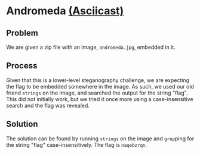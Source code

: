 # Andromeda [(Asciicast)](https://asciinema.org/a/8km34e37u3louz9nu59gyygck)
## Problem
We are given a zip file with an image, `andromeda.jpg`, embedded in it.

## Process
Given that this is a lower-level steganography challenge, we are expecting the
flag to be embedded somewhere in the image. As such, we used our old friend `strings`
on the image, and searched the output for the string "flag". This did not initially work,
but we tried it once more using a case-insensitive search and the flag was revealed.

## Solution
The solution can be found by running `strings` on the image and `grep`ping for
the string "flag" case-insensitively. The flag is `naqebzrqn`.
